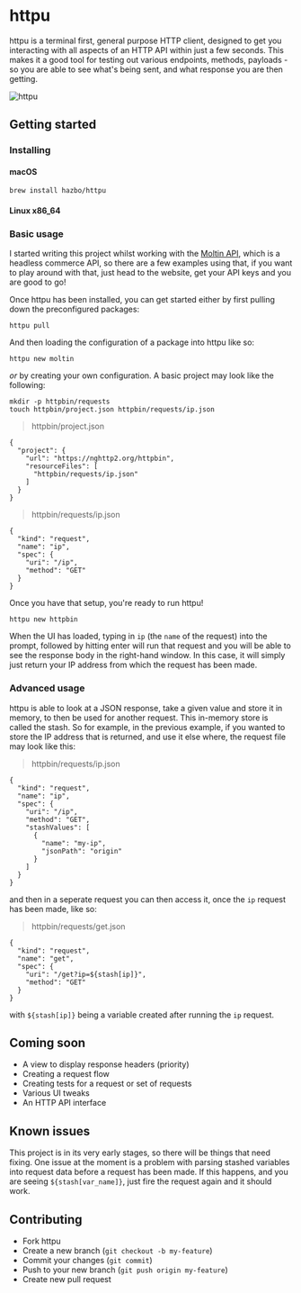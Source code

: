 # httpu

httpu is a terminal first, general purpose HTTP client, designed to get you
interacting with all aspects of an HTTP API within just a few seconds. This
makes it a good tool for testing out various endpoints, methods, payloads - so
you are able to see what's being sent, and what response you are then getting.

![httpu](docs/demo.gif)

## Getting started

### Installing

#### macOS

```
brew install hazbo/httpu
```

#### Linux x86_64


### Basic usage

I started writing this project whilst working with the [Moltin API][1], which is
a headless commerce API, so there are a few examples using that, if you want to
play around with that, just head to the website, get your API keys and you are
good to go!

Once httpu has been installed, you can get started either by first pulling down
the preconfigured packages:

```
httpu pull
```

And then loading the configuration of a package into httpu like so:

```
httpu new moltin
```

*or* by creating your own configuration. A basic project may look like the
following:

```
mkdir -p httpbin/requests
touch httpbin/project.json httpbin/requests/ip.json
```

> httpbin/project.json
```
{
  "project": {
    "url": "https://nghttp2.org/httpbin",
    "resourceFiles": [
      "httpbin/requests/ip.json"
    ]
  }
}
```

> httpbin/requests/ip.json
```
{
  "kind": "request",
  "name": "ip",
  "spec": {
    "uri": "/ip",
    "method": "GET"
  }
}
```

Once you have that setup, you're ready to run httpu!

```
httpu new httpbin
```

When the UI has loaded, typing in `ip` (the `name` of the request) into the
prompt, followed by hitting enter will run that request and you will be able to
see the response body in the right-hand window. In this case, it will simply
just return your IP address from which the request has been made.

### Advanced usage

httpu is able to look at a JSON response, take a given value and store it in
memory, to then be used for another request. This in-memory store is called the
stash. So for example, in the previous example, if you wanted to store the IP
address that is returned, and use it else where, the request file may look like
this:

> httpbin/requests/ip.json
```
{
  "kind": "request",
  "name": "ip",
  "spec": {
    "uri": "/ip",
    "method": "GET",
    "stashValues": [
      {
        "name": "my-ip",
        "jsonPath": "origin"
      }
    ]
  }
}
```

and then in a seperate request you can then access it, once the `ip` request has
been made, like so:

> httpbin/requests/get.json
```
{
  "kind": "request",
  "name": "get",
  "spec": {
    "uri": "/get?ip=${stash[ip]}",
    "method": "GET"
  }
}
```

with `${stash[ip]}` being a variable created after running the `ip` request.

## Coming soon
  - A view to display response headers (priority)
  - Creating a request flow
  - Creating tests for a request or set of requests
  - Various UI tweaks
  - An HTTP API interface

## Known issues

This project is in its very early stages, so there will be things that need
fixing. One issue at the moment is a problem with parsing stashed variables
into request data before a request has been made. If this happens, and you are
seeing `${stash[var_name]}`, just fire the request again and it should work.

## Contributing
  - Fork httpu
  - Create a new branch (`git checkout -b my-feature`)
  - Commit your changes (`git commit`)
  - Push to your new branch (`git push origin my-feature`)
  - Create new pull request

[1]: https://moltin.com/
